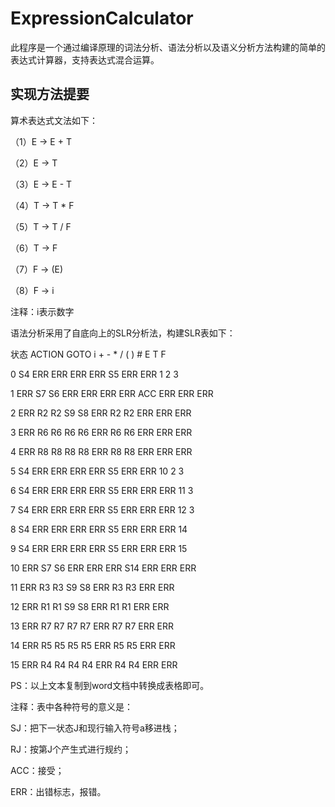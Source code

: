 # ExpressionCalculator
此程序是一个通过编译原理的词法分析、语法分析以及语义分析方法构建的简单的表达式计算器，支持表达式混合运算。
## 实现方法提要
算术表达式文法如下：

（1）E -> E + T 

（2）E -> T

（3）E -> E - T

（4）T -> T * F 

（5）T -> T / F 

（6）T -> F 

（7）F -> (E)

（8）F -> i

注释：i表示数字

语法分析采用了自底向上的SLR分析法，构建SLR表如下：

状态	ACTION	GOTO
	i	+	-	*	/	(	)	#	E	T	F
  
0	S4	ERR	ERR	ERR	ERR	S5	ERR	ERR	1	2	3

1	ERR	S7	S6	ERR	ERR	ERR	ERR	ACC	ERR	ERR	ERR

2	ERR	R2	R2	S9	S8	ERR	R2	R2	ERR	ERR	ERR

3	ERR	R6	R6	R6	R6	ERR	R6	R6	ERR	ERR	ERR

4	ERR	R8	R8	R8	R8	ERR	R8	R8	ERR	ERR	ERR

5	S4	ERR	ERR	ERR	ERR	S5	ERR	ERR	10	2	3

6	S4	ERR	ERR	ERR	ERR	S5	ERR	ERR	ERR	11	3

7	S4	ERR	ERR	ERR	ERR	S5	ERR	ERR	ERR	12	3

8	S4	ERR	ERR	ERR	ERR	S5	ERR	ERR	ERR		14

9	S4	ERR	ERR	ERR	ERR	S5	ERR	ERR	ERR		15

10	ERR	S7	S6	ERR	ERR	ERR	S14	ERR		ERR	ERR

11	ERR	R3	R3	S9	S8	ERR	R3	R3	ERR		ERR

12	ERR	R1	R1	S9	S8	ERR	R1	R1	ERR		ERR

13	ERR	R7	R7	R7	R7	ERR	R7	R7	ERR		ERR

14	ERR	R5	R5	R5	R5	ERR	R5	R5	ERR		ERR

15	ERR	R4	R4	R4	R4	ERR	R4	R4	ERR		ERR


PS：以上文本复制到word文档中转换成表格即可。

注释：表中各种符号的意义是：

SJ：把下一状态J和现行输入符号a移进栈；

RJ：按第J个产生式进行规约；

ACC：接受；

ERR：出错标志，报错。




	

